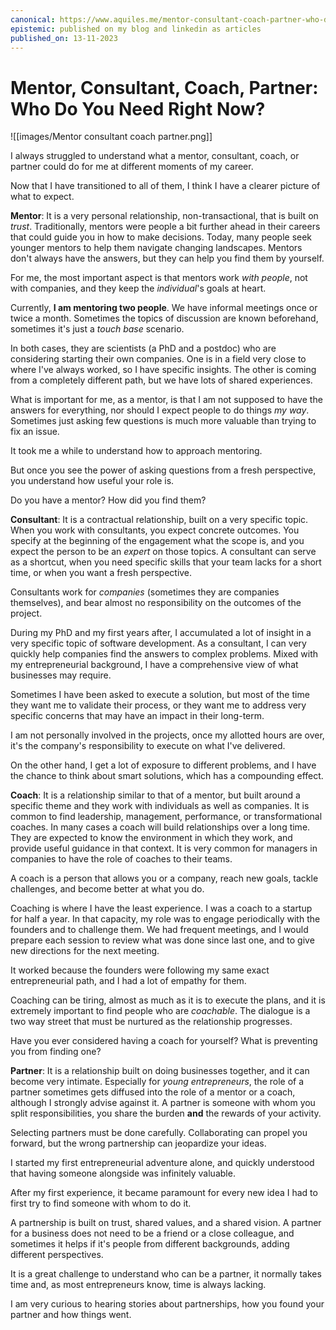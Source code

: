 ```yaml
---
canonical: https://www.aquiles.me/mentor-consultant-coach-partner-who-do-you-need-right-now/
epistemic: published on my blog and linkedin as articles
published_on: 13-11-2023
---
```


# Mentor, Consultant, Coach, Partner: Who Do You Need Right Now?

![[images/Mentor consultant coach partner.png]]

I always struggled to understand what a mentor, consultant, coach, or partner could do for me at different moments of my career. 

Now that I have transitioned to all of them, I think I have a clearer picture of what to expect. 

**Mentor**: It is a very personal relationship, non-transactional, that is built on *trust*. Traditionally, mentors were people a bit further ahead in their careers that could guide you in how to make decisions. Today, many people seek younger mentors to help them navigate changing landscapes. Mentors don't always have the answers, but they can help you find them by yourself. 

For me, the most important aspect is that mentors work *with people*, not with companies, and they keep the *individual*'s goals at heart. 

Currently, **I am mentoring two people**. We have informal meetings once or twice a month. Sometimes the topics of discussion are known beforehand, sometimes it's just a *touch base* scenario. 

In both cases, they are scientists (a PhD and a postdoc) who are considering starting their own companies. One is in a field very close to where I've always worked, so I have specific insights. The other is coming from a completely different path, but we have lots of shared experiences. 

What is important for me, as a mentor, is that I am not supposed to have the answers for everything, nor should I expect people to do things *my way*. Sometimes just asking few questions is much more valuable than trying to fix an issue. 

It took me a while to understand how to approach mentoring. 

But once you see the power of asking questions from a fresh perspective, you understand how useful your role is. 

Do you have a mentor? How did you find them? 

**Consultant**: It is a contractual relationship, built on a very specific topic. When you work with consultants, you expect concrete outcomes. You specify at the beginning of the engagement what the scope is, and you expect the person to be an *expert* on those topics. A consultant can serve as a shortcut, when you need specific skills that your team lacks for a short time, or when you want a fresh perspective. 

Consultants work for *companies* (sometimes they are companies themselves), and bear almost no responsibility on the outcomes of the project. 

During my PhD and my first years after, I accumulated a lot of insight in a very specific topic of software development. As a consultant, I can very quickly help companies find the answers to complex problems. Mixed with my entrepreneurial background, I have a comprehensive view of what businesses may require. 

Sometimes I have been asked to execute a solution, but most of the time they want me to validate their process, or they want me to address very specific concerns that may have an impact in their long-term. 

I am not personally involved in the projects, once my allotted hours are over, it's the company's responsibility to execute on what I've delivered. 

On the other hand, I get a lot of exposure to different problems, and I have the chance to think about smart solutions, which has a compounding effect. 

**Coach**: It is a relationship similar to that of a mentor, but built around a specific theme and they work with individuals as well as companies. It is common to find leadership, management, performance, or transformational coaches. In many cases a coach will build relationships over a long time. They are expected to know the environment in which they work, and provide useful guidance in that context. It is very common for managers in companies to have the role of coaches to their teams. 

A coach is a person that allows you or a company, reach new goals, tackle challenges, and become better at what you do. 

Coaching is where I have the least experience. I was a coach to a startup for half a year. In that capacity, my role was to engage periodically with the founders and to challenge them. We had frequent meetings, and I would prepare each session to review what was done since last one, and to give new directions for the next meeting. 

It worked because the founders were following my same exact entrepreneurial path, and I had a lot of empathy for them. 

Coaching can be tiring, almost as much as it is to execute the plans, and it is extremely important to find people who are *coachable*. The dialogue is a two way street that must be nurtured as the relationship progresses. 

Have you ever considered having a coach for yourself? What is preventing you from finding one? 

**Partner**: It is a relationship built on doing businesses together, and it can become very intimate. Especially for *young entrepreneurs*, the role of a partner sometimes gets diffused into the role of a mentor or a coach, although I strongly advise against it. A partner is someone with whom you split responsibilities, you share the burden **and** the rewards of your activity. 

Selecting partners must be done carefully. Collaborating can propel you forward, but the wrong partnership can jeopardize your ideas.

I started my first entrepreneurial adventure alone, and quickly understood that having someone alongside was infinitely valuable. 

After my first experience, it became paramount for every new idea I had to first try to find someone with whom to do it. 

A partnership is built on trust, shared values, and a shared vision. A partner for a business does not need to be a friend or a close colleague, and sometimes it helps if it's people from different backgrounds, adding different perspectives. 

It is a great challenge to understand who can be a partner, it normally takes time and, as most entrepreneurs know, time is always lacking. 

I am very curious to hearing stories about partnerships, how you found your partner and how things went. 